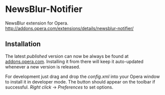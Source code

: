 NewsBlur-Notifier
=================
NewsBlur extension for Opera.  
http://addons.opera.com/extensions/details/newsblur-notifier/


Installation
------------
The latest *published* version can now be always be found at [addons.opera.com](http://addons.opera.com/extensions/details/newsblur-notifier/). Installing it from there will keep it auto-updated whenever a new version is released.

For development just drag and drop the *config.xml* into your Opera window to install it in developer mode. The button should appear on the toolbar if successful. *Right click* -> *Preferences* to set options.
